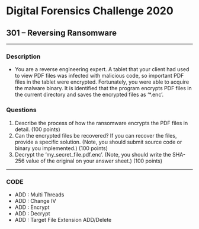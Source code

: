 # Digital Forensics Challenge 2020
## 301 – Reversing Ransomware
***
### Description
  - You are a reverse engineering expert. A tablet that your client had used to view PDF files was infected with malicious code, so important PDF files in the tablet were encrypted. Fortunately, you were able to acquire the malware binary. It is identified that the program encrypts PDF files in the current directory and saves the encrypted files as ‘*.enc’.  

### Questions
  1. Describe the process of how the ransomware encrypts the PDF files in detail. (100 points)  
  2. Can the encrypted files be recovered? If you can recover the files, provide a specific solution. (Note, you should submit source code or binary you implemented.) (100 points)  
  3. Decrypt the ‘my_secret_file.pdf.enc’. (Note, you should write the SHA-256 value of the original on your answer sheet.) (100 points)  
***
### CODE
  - ADD : Multi Threads
  - ADD : Change IV
  - ADD : Encrypt
  - ADD : Decrypt
  - ADD : Target File Extension ADD/Delete

